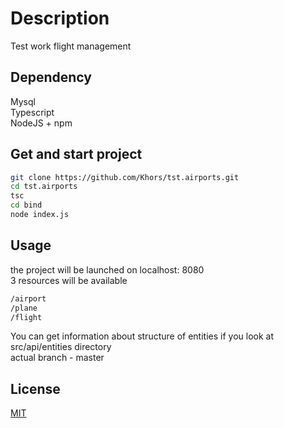 # Description

Test work flight management

## Dependency

Mysql  
Typescript  
NodeJS + npm

## Get and start project
```bash
git clone https://github.com/Khors/tst.airports.git
cd tst.airports
tsc
cd bind
node index.js
```

## Usage
the project will be launched on localhost: 8080  
3 resources will be available  
  
```bash
/airport
/plane
/flight
```

You can get information about structure of entities if you look at src/api/entities directory  
actual branch - master







## License
[MIT](https://choosealicense.com/licenses/mit/)
